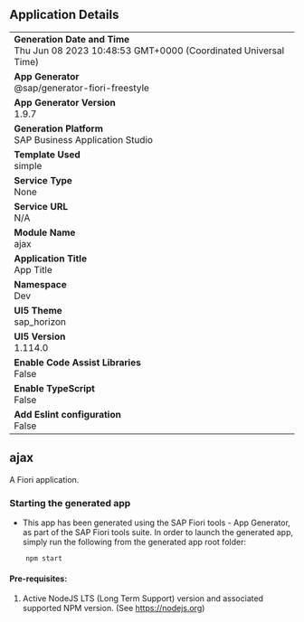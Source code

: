 ## Application Details
|               |
| ------------- |
|**Generation Date and Time**<br>Thu Jun 08 2023 10:48:53 GMT+0000 (Coordinated Universal Time)|
|**App Generator**<br>@sap/generator-fiori-freestyle|
|**App Generator Version**<br>1.9.7|
|**Generation Platform**<br>SAP Business Application Studio|
|**Template Used**<br>simple|
|**Service Type**<br>None|
|**Service URL**<br>N/A
|**Module Name**<br>ajax|
|**Application Title**<br>App Title|
|**Namespace**<br>Dev|
|**UI5 Theme**<br>sap_horizon|
|**UI5 Version**<br>1.114.0|
|**Enable Code Assist Libraries**<br>False|
|**Enable TypeScript**<br>False|
|**Add Eslint configuration**<br>False|

## ajax

A Fiori application.

### Starting the generated app

-   This app has been generated using the SAP Fiori tools - App Generator, as part of the SAP Fiori tools suite.  In order to launch the generated app, simply run the following from the generated app root folder:

```
    npm start
```

#### Pre-requisites:

1. Active NodeJS LTS (Long Term Support) version and associated supported NPM version.  (See https://nodejs.org)


